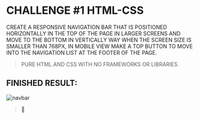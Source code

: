 <h1>CHALLENGE #1 HTML-CSS</h1>

CREATE A RESPONSIVE NAVIGATION BAR THAT IS POSITIONED HORIZONTALLY IN THE TOP OF THE PAGE IN LARGER SCREENS AND MOVE TO THE BOTTOM IN VERTICALLY WAY 
WHEN THE SCREEN SIZE IS SMALLER THAN 768PX, IN MOBILE VIEW MAKE A TOP BUTTON TO MOVE INTO THE NAVIGATION LIST AT THE FOOTER OF THE PAGE.

> PURE HTML AND CSS WITH NO FRAMEWORKS OR LIBRARIES.

## FINISHED RESULT:

![navbar](https://user-images.githubusercontent.com/57370438/204522260-265fa673-e303-4775-b989-109f1e474ad3.png)
>🐊
